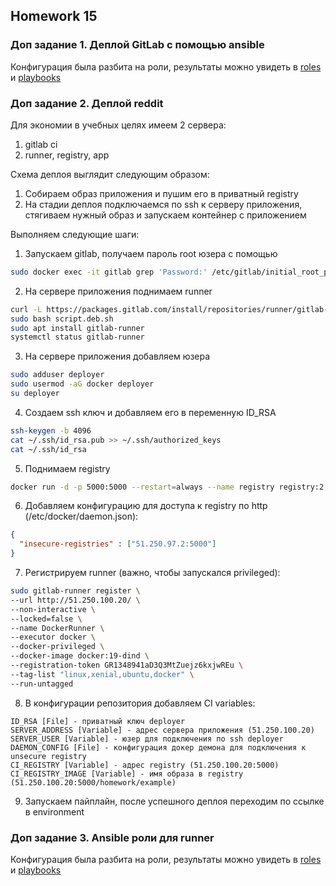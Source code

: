 ## Homework 15


### Доп задание 1. Деплой GitLab с помощью ansible

Конфигурация была разбита на роли, результаты можно увидеть в [roles](../../infra/ansible/roles) и [playbooks](../../infra/ansible/playbooks)



### Доп задание 2. Деплой reddit

Для экономии в учебных целях имеем 2 сервера:
1. gitlab ci
2. runner, registry, app

Схема деплоя выглядит следующим образом:
1. Собираем образ приложения и пушим его в приватный registry
2. На стадии деплоя подключаемся по ssh к серверу приложения, стягиваем нужный образ и запускаем контейнер с приложением

Выполняем следующие шаги:

1. Запускаем gitlab, получаем пароль root юзера с помощью
```bash
sudo docker exec -it gitlab grep 'Password:' /etc/gitlab/initial_root_password
```
2. На сервере приложения поднимаем runner
```bash
curl -L https://packages.gitlab.com/install/repositories/runner/gitlab-runner/script.deb.sh > script.deb.sh
sudo bash script.deb.sh
sudo apt install gitlab-runner
systemctl status gitlab-runner
```
3. На сервере приложения добавляем юзера
```bash
sudo adduser deployer
sudo usermod -aG docker deployer
su deployer
```
4. Создаем ssh ключ и добавляем его в переменную ID_RSA
```bash
ssh-keygen -b 4096
cat ~/.ssh/id_rsa.pub >> ~/.ssh/authorized_keys
cat ~/.ssh/id_rsa
```
5. Поднимаем registry
```bash
docker run -d -p 5000:5000 --restart=always --name registry registry:2
```
6. Добавляем конфигурацию для доступа к registry по http (/etc/docker/daemon.json):
```json
{
  "insecure-registries" : ["51.250.97.2:5000"]
}
```
7. Регистрируем runner (важно, чтобы запускался privileged):
```bash
sudo gitlab-runner register \
--url http://51.250.100.20/ \
--non-interactive \
--locked=false \
--name DockerRunner \
--executor docker \
--docker-privileged \
--docker-image docker:19-dind \
--registration-token GR1348941aD3Q3MtZuejz6kxjwREu \
--tag-list "linux,xenial,ubuntu,docker" \
--run-untagged
```
8. В конфигурации репозитория добавляем CI variables:
```
ID_RSA [File] - приватный ключ deployer
SERVER_ADDRESS [Variable] - адрес сервера приложения (51.250.100.20)
SERVER_USER [Variable] - юзер для подключения по ssh deployer
DAEMON_CONFIG [File] - конфигурация докер демона для подключения к unsecure registry
CI_REGISTRY [Variable] - адрес registry (51.250.100.20:5000)
CI_REGISTRY_IMAGE [Variable] - имя образа в registry (51.250.100.20:5000/homework/example)
```
9. Запускаем пайплайн, после успешного деплоя переходим по ссылке в environment


### Доп задание 3. Ansible роли для runner

Конфигурация была разбита на роли, результаты можно увидеть в [roles](../../infra/ansible/roles) и [playbooks](../../infra/ansible/playbooks)
